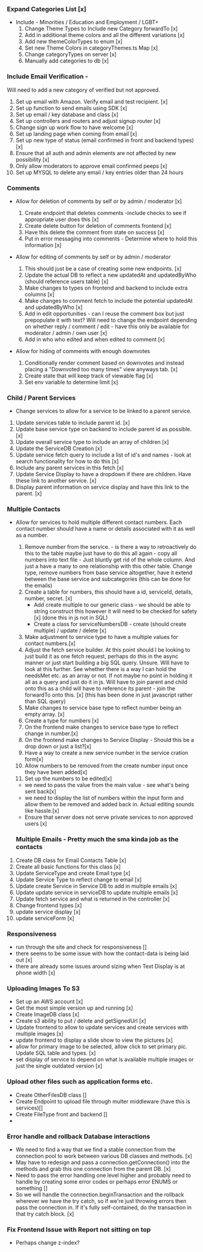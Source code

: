 ### Expand Categories List [x]

- Include - Minorities / Education and Employment / LGBT+
  1. Change Theme Types to Include new Category forwardTo [x]
  2. Add in additional theme colors and all the different variations [x]
  3. Add new themeColorTypes to enum [x]
  4. Set new Theme Colors in categoryThemes.ts Map [x]
  5. Change categoryTypes on server [x]
  6. Manually add categories to db [x]

### Include Email Verification -

Will need to add a new category of verified but not approved.

1. Set up email with Amazon. Verify email and test recipient. [x]
2. Set up function to send emails using SDK [x]
3. Set up email / key database and class [x]
4. Set up controllers and routers and adjust signup router [x]
5. Change sign up work flow to have welcome [x]
6. Set up landing page when coming from email [x]
7. Set up new type of status (email confirmed in front and backend types) [x]
8. Ensure that all auth and admin elements are not affected by new possibility [x]
9. Only allow moderators to approve email confirmed peeps [x]
10. Set up MYSQL to delete any email / key entries older than 24 hours

### Comments

- Allow for deletion of comments by self or by admin / moderator [x]

  1. Create endpoint that deletes comments -include checks to see if appropriate user does this [x]
  2. Create delete button for deletion of comments frontend [x]
  3. Have this delete the comment from state on success [x]
  4. Put in error messaging into comments - Determine where to hold this information [x]

- Allow for editing of comments by self or by admin / moderator

  1. This should just be a case of creating some new endpoints. [x]
  2. Update the actual DB to reflect a new updatedAt and updatedByWho (should reference users table) [x]
  3. Make changes to types on frontend and backend to include extra columns [x]
  4. Make changes to comment fetch to include the potential updatedAt and updatedByWho [x]
  5. Add in edit opportunities - can I reuse the comment box but just prepopulate it with text? Will need to change the endpoint depending on whether reply / comment / edit - have this only be available for moderator / admin / own user [x]
  6. Add in who who edited and when edited to comment [x]

- Allow for hiding of comments with enough downvotes
  1. Conditionally render comment based on downvotes and instead placing a "Downvoted too many times" view anyways tab. [x]
  2. Create state that will keep track of viewable flag [x]
  3. Set env variable to determine limit [x]

### Child / Parent Services

- Change services to allow for a service to be linked to a parent service.

1. Update services table to include parent id. [x]
2. Update base service type on backend to include parent id as possible.[x]
3. Update overall service type to include an array of children [x]
4. Update the ServiceDB Creation [x]
5. Update service fetch query to include a list of id's and names - look at search functionality for how to do this [x]
6. Include any parent services in this fetch [x]
7. Update Service Display to have a dropdown if there are children. Have these link to another service. [x]
8. Display parent information on service display and have this link to the parent. [x]

### Multiple Contacts

- Allow for services to hold multiple different contact numbers. Each contact number should have a name or details associated with it as well as a number.

  1. Remove number from the service. - is there a way to retroactively do this to the table maybe just have to do this all again - copy all numbers into text file -
     Just bluntly get rid of the whole column. And just a have a many to one relationship with this other table. Change type, remove numbers from base service altogether, have it extend between the base service and subcategories (this can be done for the emails)
  2. Create a table for numbers, this should have a id, serviceId, details, number, secret. [x]
     - Add create multiple to our generic class - we should be able to string construct this however it will need to be checked for safety [x] (done this in js not in SQL)
     - Create a class for serviceNumbersDB - create (should create multiple) / update / delete [x]
  3. Make adjustment to service type to have a multiple values for contact numbers.[x]
  4. Adjust the fetch service builder. At this point should I be looking to just build it as one fetch request, perhaps do this in the async manner or just start building a big SQL query. Unsure. Will have to look at this further. See whether there is a way I can hold the needsMet etc. as an array or not. If not maybe no point in holding it all as a query and just do it in js. Will have to join parent and child onto this as a child will have to reference its parent - join the forwardTo onto this. [x] (this has been done in just javascript rather than SQL query)
  5. Make changes to service base type to reflect number being an empty array. [x]
  6. Create a type for numbers [x]
  7. On the frontend make changes to service base type to reflect change in number.[x]
  8. On the frontend make changes to Service Display - Should this be a drop down or just a list?[x]
  9. Have a way to create a new service number in the service cration form[x]
  10. Allow numbers to be removed from the create number input once they have been added[x]
  11. Set up the numbers to be edited[x]

  - we need to pass the value from the main value - see what's being sent back[x]
  - we need to display the list of numbers within the input form and allow them to be removed and added back in. Actual editing sounds like hassle.[x]
  - Ensure that server does not serve private services to non approved users [x]

  ### Multiple Emails - Pretty much the sma kinda job as the contacts

1. Create DB class for Email Contacts Table [x]
2. Create all basic functions for this class [x]
3. Update ServiceType and create Email type [x]
4. Update Service Type to reflect change to email [x]
5. Update create Service in Service DB to add in multiple emails [x]
6. Update update service in serviceDB to update multiple emails [x]
7. Update fetch service and what is returned in the controller [x]
8. Change frontend types [x]
9. update service display [x]
10. update serviceForm [x]

### Responsiveness

- run through the site and check for responsiveness []
- there seems to be some issue with how the contact-data is being laid out [x]
- there are already some issues around sizing when Text Display is at phone width [x]

### Uploading Images To S3

- Set up an AWS account [x]
- Get the most simple version up and running [x]
- Create ImageDB class [x]
- Create s3 ability to put / delete and getSignedUrl [x]
- Update frontend to allow to update services and create services with multiple images [x]
- update frontend to display a slide show to view the pictures [x]
- allow for primary image to be selected, allow click to set primary pic. Update SQL table and types. [x]
- set display of service to depend on what is available multiple images or just the single outdated version [x]

### Upload other files such as application forms etc.

- Create OtherFilesDB class []
- Create Endpoint to upload file through multer middleware (have this is services)[]
- Create FileType front and backend []
-

### Error handle and rollback Database interactions

- We need to find a way that we find a stable connection from the connection pool to work between various DB classes and methods. [x]
- May have to redesign and pass a connection.getConnection() into the methods and grab this one connection from the parent DB. [x]
- Need to pass the error handling one level higher and probably need to handle by creating some error codes or perhaps error ENUMS or something []
- So we will handle the connection.beginTransaction and the rollback wherever we have the try catch, so if we're just throwing errors then pass the connection in. If it's fully self-contained, do the transaction in that try catch block. [x]

### Fix Frontend Issue with Report not sitting on top

- Perhaps change z-index?
